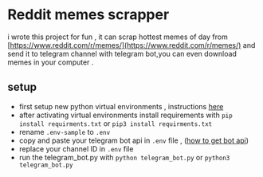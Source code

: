 # Reddit memes scrapper
i wrote this project for fun , it can scrap hottest memes of day from [https://www.reddit.com/r/memes/](https://www.reddit.com/r/memes/) and send it to telegram channel with telegram bot,you can even download memes in your computer .

## setup 

 - first setup new python virtual environments , instructions [here](https://docs.python.org/3/tutorial/venv.html)
 - after activating virtual environments install requirements with `pip install requirments.txt` or `pip3 install requirments.txt` 
 - rename `.env-sample` to `.env`
 - copy and paste your telegram bot api in `.env` file , ([how to get bot api](https://core.telegram.org/bots))
 - replace your channel ID in `.env` file
 - run the telegram_bot.py with `python telegram_bot.py` or `python3 telegram_bot.py`

